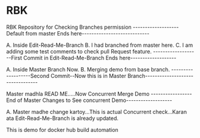 # RBK
RBK Repository for Checking Branches permission
-------------------Default from master Ends here----------------------------


A. Inside Edit-Read-Me-Branch
B. I had branched from master here.
C. I am adding some test comments to check pull Request feature.
-------------------First Commit in Edit-Read-Me-Branch Ends here-------------------



A. Inside Master Branch Now.
B. Merging demo from base branch.
-------------------Second Commit--Now this is in Master Branch---------------------------------



Master madhla READ ME.....Now Concurrent Merge Demo
-----------------End of Master Changes to See concurrent Demo-------------------


A. Master madhe change kartoy...This is actual Concurrent check...Karan ata Edit-Read-Me-Branch is already updated.


This is demo for docker hub build automation
